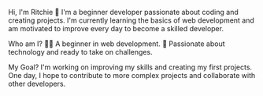 Hi, I'm Ritchie 👋
I'm a beginner developer passionate about coding and creating projects. I'm currently learning the basics of web development and am motivated to improve every day to become a skilled developer.

Who am I?
👨‍💻 A beginner in web development.
🚀 Passionate about technology and ready to take on challenges.

My Goal?
I'm working on improving my skills and creating my first projects. One day, I hope to contribute to more complex projects and collaborate with other developers.
